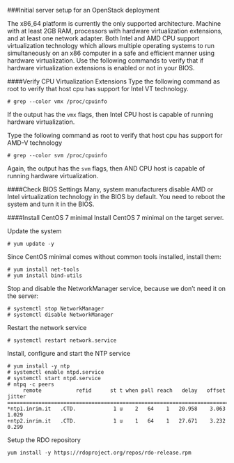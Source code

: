 ###Initial server setup for an OpenStack deployment

The x86_64 platform is currently the only supported architecture. Machine with at least 2GB RAM, processors with hardware virtualization extensions, and at least one network adapter. Both Intel and AMD CPU support virtualization technology which allows multiple operating systems to run simultaneously on an x86 computer in a safe and efficient manner using hardware virtualization. Use the following commands to verify that if hardware virtualization extensions is enabled or not in your BIOS.

####Verify CPU Virtualization Extensions
Type the following command as root to verify that host cpu has support for Intel VT technology.

``# grep --color vmx /proc/cpuinfo``

If the output has the ``vmx`` flags, then Intel CPU host is capable of running hardware virtualization.

Type the following command as root to verify that host cpu has support for AMD-V technology

``# grep --color svm /proc/cpuinfo``

Again, the output has the ``svm`` flags, then AND CPU host is capable of running hardware virtualization.

####Check BIOS Settings
Many, system manufacturers disable AMD or Intel virtualization technology in the BIOS by default. You need to reboot the system and turn it in the BIOS.

####Install CentOS 7 minimal
Install CentOS 7 minimal on the target server.

Update the system

``# yum update -y``

Since CentOS minimal comes without common tools installed, install them:

```
# yum install net-tools
# yum install bind-utils
```

Stop and disable the NetworkManager service, because we don’t need it on the server:
```
# systemctl stop NetworkManager 
# systemctl disable NetworkManager
```
Restart the network service

```
# systemctl restart network.service
```

Install, configure and start the NTP service
```
# yum install -y ntp
# systemctl enable ntpd.service
# systemctl start ntpd.service
# ntpq -c peers
     remote           refid      st t when poll reach   delay   offset  jitter
==============================================================================
*ntp1.inrim.it   .CTD.            1 u    2   64    1   20.958    3.063   1.029
+ntp2.inrim.it   .CTD.            1 u    1   64    1   27.671    3.232   0.299
```

Setup the RDO repository

```
yum install -y https://rdoproject.org/repos/rdo-release.rpm

```
